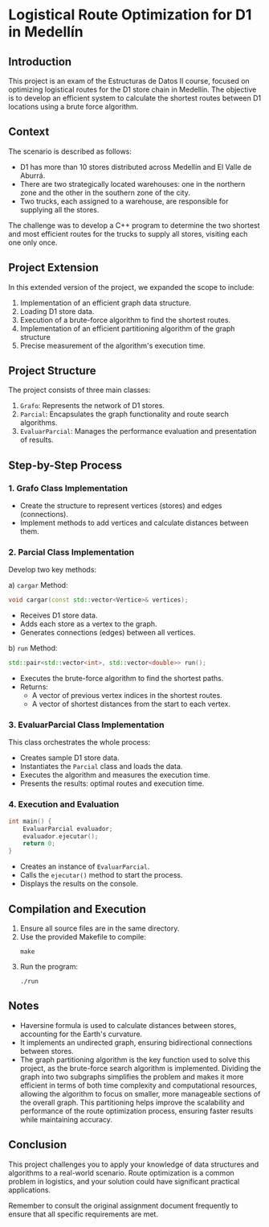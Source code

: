 
# Logistical Route Optimization for D1 in Medellín

## Introduction

This project is an exam of the Estructuras de Datos II course, focused on optimizing logistical routes for the D1 store chain in Medellín. The objective is to develop an efficient system to calculate the shortest routes between D1 locations using a brute force algorithm.

## Context

The scenario is described as follows:

- D1 has more than 10 stores distributed across Medellín and El Valle de Aburrá.
- There are two strategically located warehouses: one in the northern zone and the other in the southern zone of the city.
- Two trucks, each assigned to a warehouse, are responsible for supplying all the stores.

The challenge was to develop a C++ program to determine the two shortest and most efficient routes for the trucks to supply all stores, visiting each one only once.

## Project Extension

In this extended version of the project, we expanded the scope to include:

1. Implementation of an efficient graph data structure.
2. Loading D1 store data.
3. Execution of a brute-force algorithm to find the shortest routes.
4. Implementation of an efficient partitioning algorithm of the graph structure
5. Precise measurement of the algorithm's execution time.

## Project Structure

The project consists of three main classes:

1. `Grafo`: Represents the network of D1 stores.
2. `Parcial`: Encapsulates the graph functionality and route search algorithms.
3. `EvaluarParcial`: Manages the performance evaluation and presentation of results.

## Step-by-Step Process

### 1. Grafo Class Implementation

- Create the structure to represent vertices (stores) and edges (connections).
- Implement methods to add vertices and calculate distances between them.

### 2. Parcial Class Implementation

Develop two key methods:

a) `cargar` Method:
```cpp
void cargar(const std::vector<Vertice>& vertices);
```
- Receives D1 store data.
- Adds each store as a vertex to the graph.
- Generates connections (edges) between all vertices.

b) `run` Method:
```cpp
std::pair<std::vector<int>, std::vector<double>> run();
```
- Executes the brute-force algorithm to find the shortest paths.
- Returns:
  - A vector of previous vertex indices in the shortest routes.
  - A vector of shortest distances from the start to each vertex.

### 3. EvaluarParcial Class Implementation

This class orchestrates the whole process:
- Creates sample D1 store data.
- Instantiates the `Parcial` class and loads the data.
- Executes the algorithm and measures the execution time.
- Presents the results: optimal routes and execution time.

### 4. Execution and Evaluation

```cpp
int main() {
    EvaluarParcial evaluador;
    evaluador.ejecutar();
    return 0;
}
```
- Creates an instance of `EvaluarParcial`.
- Calls the `ejecutar()` method to start the process.
- Displays the results on the console.

## Compilation and Execution

1. Ensure all source files are in the same directory.
2. Use the provided Makefile to compile:
   ```
   make
   ```
3. Run the program:
   ```
   ./run
   ```

## Notes

- Haversine formula is used to calculate distances between stores, accounting for the Earth's curvature.
- It implements an undirected graph, ensuring bidirectional connections between stores.
- The graph partitioning algorithm is the key function used to solve this project, as the brute-force search algorithm is implemented. Dividing the graph into two subgraphs simplifies the problem and makes it more efficient in terms of both time complexity and computational resources, allowing the algorithm to focus on smaller, more manageable sections of the overall graph. This partitioning helps improve the scalability and performance of the route optimization process, ensuring faster results while maintaining accuracy. 

## Conclusion

This project challenges you to apply your knowledge of data structures and algorithms to a real-world scenario. Route optimization is a common problem in logistics, and your solution could have significant practical applications.

Remember to consult the original assignment document frequently to ensure that all specific requirements are met.
